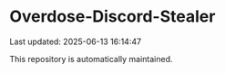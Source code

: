 # Overdose-Discord-Stealer

Last updated: 2025-06-13 16:14:47

This repository is automatically maintained.
